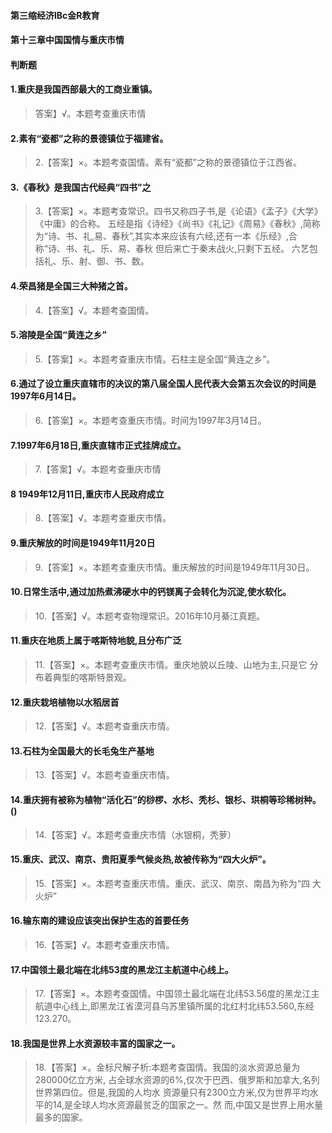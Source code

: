 #### 第三缩经济lBc金R教育
#### 第十三章中国国情与重庆市情
#### 判断题


#### 1.重庆是我国西部最大的工商业重镇。
>   答案】√。本题考查重庆市情

#### 2.素有“瓷都”之称的景德镇位于福建省。
>   2.【答案】×。本题考查国情。素有“瓷都”之称的景德镇位于江西省。

#### 3.《春秋》是我国古代经典“四书”之
>   3.【答案】×。本题考查常识。四书又称四子书,是《论语》《孟子》《大学》
    《中庸》的合称。
    五经是指《诗经》《尚书》《礼记》《周易》《春秋》,简称为“诗、书、礼,易、春秋”,其实本来应该有六经,还有一本《乐经》,合称“诗、书、礼、乐、易、春秋
    但后来亡于秦末战火,只剩下五经。
    六艺包括礼、乐、射、御、书、数。

#### 4.荣昌猪是全国三大种猪之首。
>   4.【答案】√。本题考查国情。

#### 5.溶陵是全国“黄连之乡”
>   5.【答案】×。本题考查重庆市情。石柱主是全国“黄连之乡”。

#### 6.通过了设立重庆直辖市的决议的第八届全国人民代表大会第五次会议的时间是1997年6月14日。
>   6.【答案】×。本题考查重庆市情。时间为1997年3月14日。

#### 7.1997年6月18日,重庆直辖市正式挂牌成立。
>   7.【答案】√。本题考查重庆市情

#### 8 1949年12月11日,重庆市人民政府成立
>   8.【答案】√。本题考查重庆市情。

#### 9.重庆解放的时间是1949年11月20日
>   9.【答案】×。本题考查重庆市情。重庆解放的时间是1949年11月30日。

#### 10.日常生活中,通过加热煮沸硬水中的钙镁离子会转化为沉淀,使水软化。
>   10.【答案】√。本题考查物理常识。2016年10月綦江真题。

#### 11.重庆在地质上属于喀斯特地貌,且分布广泛
>   11.【答案】×。本题考查重庆市情。重庆地貌以丘陵、山地为主,只是它
    分布着典型的喀斯特景观。

#### 12.重庆栽培植物以水稻居首
>   12.【答案】√。本题考查重庆市情。

#### 13.石柱为全国最大的长毛兔生产基地
>   13.【答案】√。本题考查重庆市情。

#### 14.重庆拥有被称为植物“活化石”的桫椤、水杉、秃杉、银杉、珙桐等珍稀树种。()
>   14.【答案】√。本题考查重庆市情（水银桐，秃萝）

#### 15.重庆、武汉、南京、贵阳夏季气候炎热,故被传称为“四大火炉”。
>   15.【答案】×。本题考查重庆市情。重庆、武汉、南京、南昌为称为“四
大火炉”

#### 16.输东南的建设应该突出保护生态的首要任务
>   16.【答案】√。本题考查重庆市情。

#### 17.中国领土最北端在北纬53度的黑龙江主航道中心线上。
>   17.【答案】×。本题考查国情。中国领土最北端在北纬53.56度的黑龙江主
    航道中心线上,即黑龙江省漠河县乌苏里镇所属的北红村北纬53.560,东经123.270。

#### 18.我国是世界上水资源较丰富的国家之一。
>   18.【答案】×。金标尺解子析:本题考查国情。我国的淡水资源总量为280000亿立方米,
    占全球水资源的6%,仅次于巴西、俄罗斯和加拿大,名列世界第四位。但是,我国的人均水
    资源量只有2300立方米,仅为世界平均水平的14,是全球人均水资源最贫乏的国家之一。然
    而,中国又是世界上用水量最多的国家。